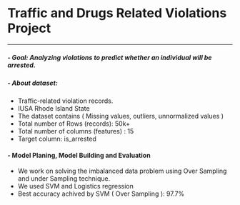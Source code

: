 # Traffic and Drugs Related Violations Project
---
##### <b> - Goal: </b>  Analyzing violations to predict whether an individual will be arrested.

##### <b> -  About dataset: </b>
+ Traffic-related violation records.
+ IUSA Rhode Island State
+ The dataset contains ( Missing values, outliers, unnormalized values ) 
+ Total number of Rows (records): 50k+ 
+ Total number of columns (features) : 15
+ Target column: is_arrested 

#### - Model Planing, Model Building and Evaluation
+ We work on solving the imbalanced data problem using Over Sampling and under Sampling technique.
+ We used SVM and Logistics regression
+ Best accuracy achived by SVM ( Over Sampling ): 97.7% 